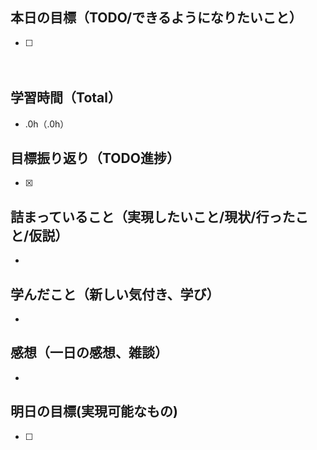 ## 本日の目標（TODO/できるようになりたいこと）
- [ ]
　
## 学習時間（Total）
- .0h（.0h）

## 目標振り返り（TODO進捗）
- [x]

##  詰まっていること（実現したいこと/現状/行ったこと/仮説）
-

## 学んだこと（新しい気付き、学び）
-

## 感想（一日の感想、雑談）
-

## 明日の目標(実現可能なもの)
- [ ]

